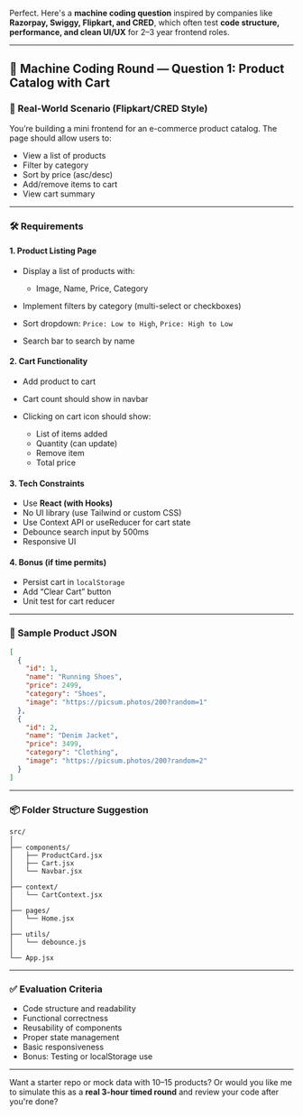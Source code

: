 Perfect. Here's a **machine coding question** inspired by companies like **Razorpay, Swiggy, Flipkart, and CRED**, which often test **code structure, performance, and clean UI/UX** for 2–3 year frontend roles.

---

## 🧠 **Machine Coding Round — Question 1: Product Catalog with Cart**

### 🏢 Real-World Scenario (Flipkart/CRED Style)

You’re building a mini frontend for an e-commerce product catalog. The page should allow users to:

* View a list of products
* Filter by category
* Sort by price (asc/desc)
* Add/remove items to cart
* View cart summary

---

### 🛠 Requirements

#### 1. **Product Listing Page**

* Display a list of products with:

  * Image, Name, Price, Category
* Implement filters by category (multi-select or checkboxes)
* Sort dropdown: `Price: Low to High`, `Price: High to Low`
* Search bar to search by name

#### 2. **Cart Functionality**

* Add product to cart
* Cart count should show in navbar
* Clicking on cart icon should show:

  * List of items added
  * Quantity (can update)
  * Remove item
  * Total price

#### 3. **Tech Constraints**

* Use **React (with Hooks)**
* No UI library (use Tailwind or custom CSS)
* Use Context API or useReducer for cart state
* Debounce search input by 500ms
* Responsive UI

#### 4. **Bonus (if time permits)**

* Persist cart in `localStorage`
* Add “Clear Cart” button
* Unit test for cart reducer

---

### 🧾 Sample Product JSON

```json
[
  {
    "id": 1,
    "name": "Running Shoes",
    "price": 2499,
    "category": "Shoes",
    "image": "https://picsum.photos/200?random=1"
  },
  {
    "id": 2,
    "name": "Denim Jacket",
    "price": 3499,
    "category": "Clothing",
    "image": "https://picsum.photos/200?random=2"
  }
]
```

---

### 📦 Folder Structure Suggestion

```
src/
│
├── components/
│   ├── ProductCard.jsx
│   ├── Cart.jsx
│   └── Navbar.jsx
│
├── context/
│   └── CartContext.jsx
│
├── pages/
│   └── Home.jsx
│
├── utils/
│   └── debounce.js
│
└── App.jsx
```

---

### ✅ Evaluation Criteria

* Code structure and readability
* Functional correctness
* Reusability of components
* Proper state management
* Basic responsiveness
* Bonus: Testing or localStorage use

---

Want a starter repo or mock data with 10–15 products?
Or would you like me to simulate this as a **real 3-hour timed round** and review your code after you're done?
